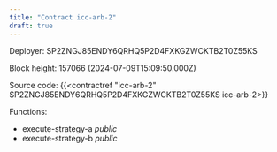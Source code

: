 ```yaml
---
title: "Contract icc-arb-2"
draft: true
---
```

Deployer: SP2ZNGJ85ENDY6QRHQ5P2D4FXKGZWCKTB2T0Z55KS


 



Block height: 157066 (2024-07-09T15:09:50.000Z)

Source code: {{<contractref "icc-arb-2" SP2ZNGJ85ENDY6QRHQ5P2D4FXKGZWCKTB2T0Z55KS icc-arb-2>}}

Functions:

* execute-strategy-a _public_
* execute-strategy-b _public_
